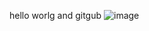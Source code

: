 hello worlg and gitgub 
![image](https://github.com/user-attachments/assets/19f49542-cf5f-4139-a749-bf398f8972a2)
